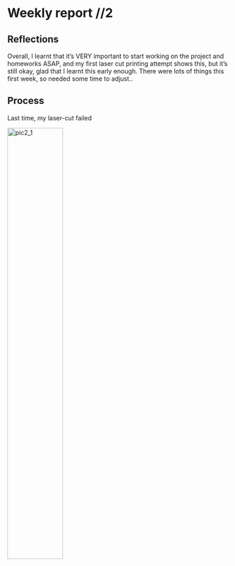 # Weekly report //2

## Reflections

Overall, I learnt that it’s VERY important to start working on the project and homeworks ASAP, and my first laser cut printing attempt shows this, but it’s still okay, glad that I learnt this early enough.
There were lots of things this first week, so needed some time to adjust..

## Process
Last time, my laser-cut failed

<img src="2_1.JPG" alt="pic2_1" width="50%">
